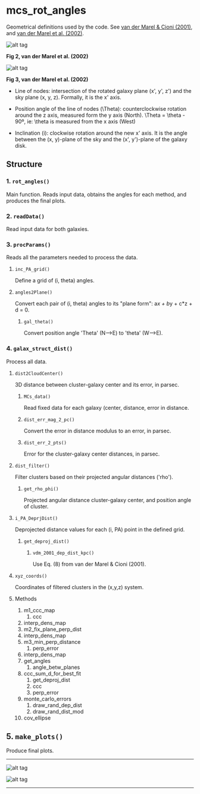 # mcs_rot_angles


Geometrical definitions used by the code. See [van der Marel & Cioni (2001)][1],
and [van der Marel et al. (2002)][2].

![alt tag](/sideview.png)

**Fig 2, van der Marel et al. (2002)**

![alt tag](/systems.png)

**Fig 3, van der Marel et al. (2002)**

* Line of nodes: intersection of the rotated galaxy plane (x', y', z') and
the sky plane (x, y, z). Formally, it is the x' axis.

* Position angle of the line of nodes (\Theta): counterclockwise rotation
around the z axis, measured form the y axis (North).
\Theta = \theta - 90º, ie: \theta is measured from the x axis (West)

* Inclination (i): clockwise rotation around the new x' axis. It is the
angle between the (x, y)-plane of the sky and the
(x', y')-plane of the galaxy disk.


## Structure

### 1. `rot_angles()`

Main function. Reads input data, obtains the angles for each method,
and produces the final plots.

### 2. `readData()`

Read input data for both galaxies.

### 3. `procParams()`

Reads all the parameters needed to process the data.

1. `inc_PA_grid()`

   Define a grid of (i, theta) angles.
2. `angles2Plane()`

   Convert each pair of (i, theta) angles to its "plane form":
   a*x + b*y + c*z + d = 0.
   1. `gal_theta()`

      Convert position angle 'Theta' (N-->E) to 'theta' (W-->E).

### 4. `galax_struct_dist()`

Process all data.

1. `dist2CloudCenter()`

   3D distance between cluster-galaxy center and its error, in parsec.
   1. `MCs_data()`

      Read fixed data for each galaxy (center, distance, error in distance.
   2. `dist_err_mag_2_pc()`

      Convert the error in distance modulus to an error, in parsec.
   3. `dist_err_2_pts()`

      Error for the cluster-galaxy center distances, in parsec. 
2. `dist_filter()`

   Filter clusters based on their projected angular distances ('rho').
   1. `get_rho_phi()`

      Projected angular distance cluster-galaxy center, and position angle
      of cluster.
3. `i_PA_DeprjDist()`

   Deprojected distance values for each (i, PA) point in the defined grid.
   1. `get_deproj_dist()`

      1. `vdm_2001_dep_dist_kpc()`

         Use Eq. (8) from van der Marel & Cioni (2001).
4. `xyz_coords()`

   Coordinates of filtered clusters in the (x,y,z) system.
5. Methods

   1.  m1_ccc_map
       1. ccc
   2. interp_dens_map
   3. m2_fix_plane_perp_dist
   4. interp_dens_map
   5. m3_min_perp_distance
      1. perp_error
   6. interp_dens_map
   2. get_angles
      1. angle_betw_planes
   3. ccc_sum_d_for_best_fit
      1. get_deproj_dist
      2. ccc
      3. perp_error
   4. monte_carlo_errors
      1. draw_rand_dep_dist
      2. draw_rand_dist_mod
   5. cov_ellipse

## 5. `make_plots()`

Produce final plots.

__________________________________________________

![alt tag](/S-LMC_i_pa.png)

![alt tag](/inno_2016.png)


__________________________
[1]: http://adsabs.harvard.edu/abs/2001AJ....122.1807V
[2]: http://adsabs.harvard.edu/abs/2002AJ....124.2639V
